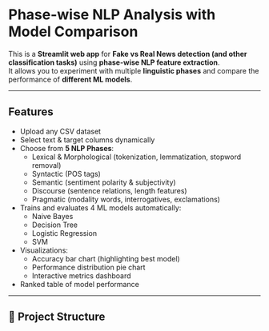 # Phase-wise NLP Analysis with Model Comparison

This is a **Streamlit web app** for **Fake vs Real News detection (and other classification tasks)** using **phase-wise NLP feature extraction**.  
It allows you to experiment with multiple **linguistic phases** and compare the performance of **different ML models**.

---

## Features

- Upload any CSV dataset  
- Select text & target columns dynamically  
- Choose from **5 NLP Phases**:
  - Lexical & Morphological (tokenization, lemmatization, stopword removal)  
  - Syntactic (POS tags)  
  - Semantic (sentiment polarity & subjectivity)  
  - Discourse (sentence relations, length features)  
  - Pragmatic (modality words, interrogatives, exclamations)  
- Trains and evaluates 4 ML models automatically:
  - Naive Bayes  
  - Decision Tree  
  - Logistic Regression  
  - SVM  
- Visualizations:
  - Accuracy bar chart (highlighting best model)  
  - Performance distribution pie chart  
  - Interactive metrics dashboard  
- Ranked table of model performance  

---

## 📂 Project Structure

